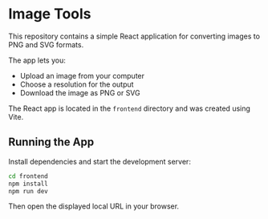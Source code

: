 # Image Tools

This repository contains a simple React application for converting images to PNG and SVG formats.

The app lets you:

- Upload an image from your computer
- Choose a resolution for the output
- Download the image as PNG or SVG

The React app is located in the `frontend` directory and was created using Vite.

## Running the App

Install dependencies and start the development server:

```bash
cd frontend
npm install
npm run dev
```

Then open the displayed local URL in your browser.
